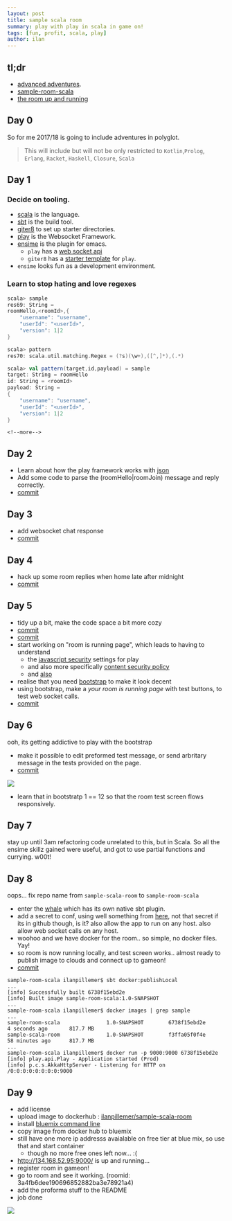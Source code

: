 ```yaml
---
layout: post
title: sample scala room
summary: play with play in scala in game on!
tags: [fun, profit, scala, play]
author: ilan
---
```

## tl;dr

- [advanced adventures](https://book.gameontext.org/walkthroughs/creatingYourOwnRoom.html).
- [sample-room-scala](https://github.com/gameontext/sample-room-scala)
- [the room up and running](http://134.168.52.95:9000/)

## Day 0

So for me 2017/18 is going to include adventures in polyglot.
> This  will include but will not be only restricted to
> `Kotlin`,`Prolog`, `Erlang`, `Racket`, `Haskell`, `Closure`, `Scala`

## Day 1

### Decide on tooling.
- [scala](http://www.scala-lang.org) is the language.
- [sbt](http://www.scala-sbt.org/) is the build tool.
- [giter8](http://www.foundweekends.org/giter8/) to set up starter directories.
- [play](https://www.playframework.com/) is the Websocket Framework.
- [ensime](http://ensime.org) is the plugin for emacs.
  - `play` has a [web socket api](https://www.playframework.com/documentation/2.6.x/ScalaWebSockets)
  - `giter8` has a [starter template](https://github.com/foundweekends/giter8/wiki/giter8-templates) for `play`.
- `ensime` looks fun as a development environment.

### Learn to stop hating and love regexes

```scala
scala> sample
res69: String =
roomHello,<roomId>,{
    "username": "username",
    "userId": "<userId>",
    "version": 1|2
}

scala> pattern
res70: scala.util.matching.Regex = (?s)(\w+),([^,]*),(.*)

scala> val pattern(target,id,payload) = sample
target: String = roomHello
id: String = <roomId>
payload: String =
{
    "username": "username",
    "userId": "<userId>",
    "version": 1|2
}
```

`<!--more-->`

## Day 2

- Learn about how the play framework works with [json](https://www.playframework.com/documentation/2.6.x/ScalaJson)
- Add some code to parse the (roomHello|roomJoin) message and reply correctly.
- [commit](https://github.com/gameontext/sample-room-scala/commit/28102e83400d7f12a2c843bf5d48da7c34d7ab16)

## Day 3

- add websocket chat response
- [commit](https://github.com/gameontext/sample-room-scala/commit/6dcc22c1a82b09290995831f400ff45c960c3341)

## Day 4

- hack up some room replies when home late after midnight
- [commit](https://github.com/gameontext/sample-room-scala/commit/5e5fdf380f9c6f6e28395cb3902e5820e09f045a)

## Day 5

- tidy up a bit, make the code space a bit more cozy
- [commit](https://github.com/gameontext/sample-room-scala/commit/c132d41cf85b40dc79c38a16a08c5fe3b29e3a1f)
- [commit](https://github.com/gameontext/sample-room-scala/commit/1b065465a6c06e3049297061b2f4df4b54517877)
- start working on "room is running page", which leads to having to understand
  - the [javascript security](https://www.playframework.com/documentation/2.6.x/SecurityHeaders) settings for play
  - and also more specifically [content security policy](https://www.html5rocks.com/en/tutorials/security/content-security-policy/)
  - and [also](https://www.playframework.com/documentation/2.6.x/resources/confs/filters-helpers/reference.conf)
- realise that you need [bootstrap](http://getbootstrap.com/getting-started/) to make it look decent
- using bootstrap, make a *your room is running page* with test buttons, to test web socket calls.
- [commit](https://github.com/gameontext/sample-room-scala/commit/f8b6992d9a21c24bff191058514464ba2e02728f)

## Day 6

ooh, its getting addictive to play with the bootstrap
- make it possible to edit preformed test message, or send arbritary message in the tests provided on the page.
- [commit](https://github.com/gameontext/sample-room-scala/commit/e532f45faa6528d79a3f1d7e2b3ad9ff270de04b)

![](http://i.imgur.com/mdfxKtn.png)

- learn that in bootstratp 1 == 12 so that the room test screen flows responsively.

## Day 7

stay up until 3am refactoring code unrelated to this, but in Scala.
So all the ensime skillz gained were useful, and got to use partial functions and currying. w00t!

## Day 8

oops... fix repo name from `sample-scala-room` to `sample-room-scala`

- enter the [whale](http://www.scala-sbt.org/sbt-native-packager/formats/docker.html) which has its own native sbt plugin.
- add a secret to conf, using well something from [here](https://randomkeygen.com/), not that secret if its in github though, is it?
  also allow the app to run on any host. also allow web socket calls on any host.
- woohoo and we have docker for the room.. so simple, no docker files. Yay!
- so room is now running locally, and test screen works.. almost ready to publish image to clouds and connect up to gameon!
- [commit](https://github.com/gameontext/sample-room-scala/commit/33cfa37416ea399331fd43814bd0b2da7fd2cf7a)
```
sample-room-scala ilanpillemer$ sbt docker:publishLocal
...
[info] Successfully built 6738f15ebd2e
[info] Built image sample-room-scala:1.0-SNAPSHOT
...
sample-room-scala ilanpillemer$ docker images | grep sample
...
sample-room-scala               1.0-SNAPSHOT        6738f15ebd2e        4 seconds ago       817.7 MB
sample-scala-room               1.0-SNAPSHOT        f3ffa05f0f4e        58 minutes ago      817.7 MB
...
sample-room-scala ilanpillemer$ docker run -p 9000:9000 6738f15ebd2e
[info] play.api.Play - Application started (Prod)
[info] p.c.s.AkkaHttpServer - Listening for HTTP on /0:0:0:0:0:0:0:0:9000
```

## Day 9

- add license
- upload image to dockerhub : [ilanpillemer/sample-scala-room](https://hub.docker.com/r/ilanpillemer/sample-room-scala/)
- install [bluemix command line](https://clis.ng.bluemix.net/ui/home.html)
- copy image from docker hub to bluemix
- still have one more ip addresss avaialable on free tier at blue mix, so use that and start container
  - though no more free ones left now... :(
- http://134.168.52.95:9000/ is up and running...
- register room in gameon!
- go to room and see it working. (roomid: 3a4fb6dee190696852882ba3e78921a4)
- add the proforma stuff to the README
- job done

![](http://i.imgur.com/wDzgnTW.png)

